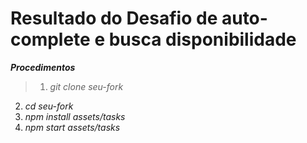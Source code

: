 # Resultado do Desafio de auto-complete e busca disponibilidade


***Procedimentos***

>1. *git clone seu-fork*
2. *cd seu-fork*
3. *npm install assets/tasks*
4. *npm start assets/tasks*

